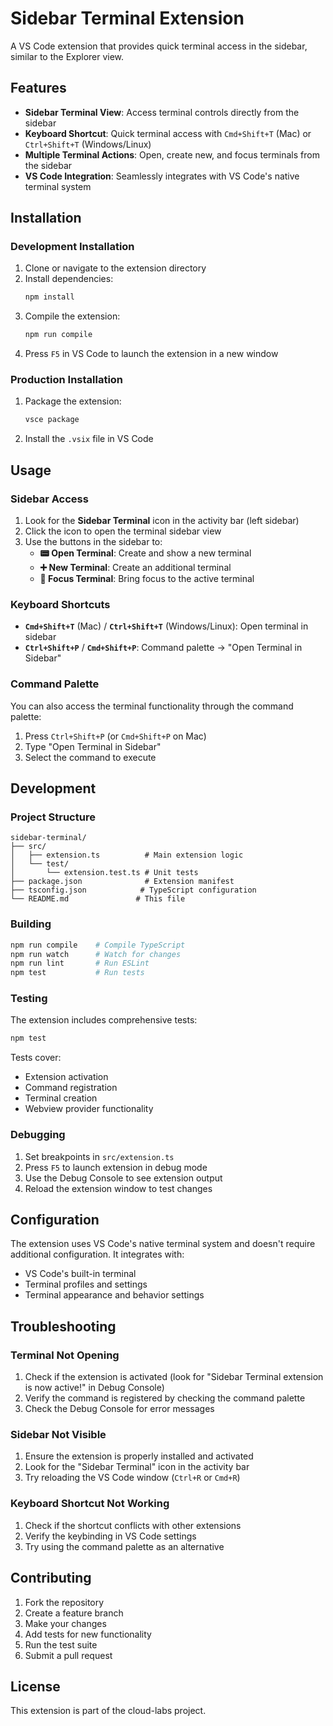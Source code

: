 # Sidebar Terminal Extension

A VS Code extension that provides quick terminal access in the sidebar, similar to the Explorer view.

## Features

- **Sidebar Terminal View**: Access terminal controls directly from the sidebar
- **Keyboard Shortcut**: Quick terminal access with `Cmd+Shift+T` (Mac) or `Ctrl+Shift+T` (Windows/Linux)
- **Multiple Terminal Actions**: Open, create new, and focus terminals from the sidebar
- **VS Code Integration**: Seamlessly integrates with VS Code's native terminal system

## Installation

### Development Installation

1. Clone or navigate to the extension directory
2. Install dependencies:
   ```bash
   npm install
   ```
3. Compile the extension:
   ```bash
   npm run compile
   ```
4. Press `F5` in VS Code to launch the extension in a new window

### Production Installation

1. Package the extension:
   ```bash
   vsce package
   ```
2. Install the `.vsix` file in VS Code

## Usage

### Sidebar Access

1. Look for the **Sidebar Terminal** icon in the activity bar (left sidebar)
2. Click the icon to open the terminal sidebar view
3. Use the buttons in the sidebar to:
   - **📟 Open Terminal**: Create and show a new terminal
   - **➕ New Terminal**: Create an additional terminal
   - **🎯 Focus Terminal**: Bring focus to the active terminal

### Keyboard Shortcuts

- **`Cmd+Shift+T`** (Mac) / **`Ctrl+Shift+T`** (Windows/Linux): Open terminal in sidebar
- **`Ctrl+Shift+P`** / **`Cmd+Shift+P`**: Command palette → "Open Terminal in Sidebar"

### Command Palette

You can also access the terminal functionality through the command palette:
1. Press `Ctrl+Shift+P` (or `Cmd+Shift+P` on Mac)
2. Type "Open Terminal in Sidebar"
3. Select the command to execute

## Development

### Project Structure

```
sidebar-terminal/
├── src/
│   ├── extension.ts          # Main extension logic
│   └── test/
│       └── extension.test.ts # Unit tests
├── package.json              # Extension manifest
├── tsconfig.json            # TypeScript configuration
└── README.md               # This file
```

### Building

```bash
npm run compile    # Compile TypeScript
npm run watch      # Watch for changes
npm run lint       # Run ESLint
npm test           # Run tests
```

### Testing

The extension includes comprehensive tests:

```bash
npm test
```

Tests cover:
- Extension activation
- Command registration
- Terminal creation
- Webview provider functionality

### Debugging

1. Set breakpoints in `src/extension.ts`
2. Press `F5` to launch extension in debug mode
3. Use the Debug Console to see extension output
4. Reload the extension window to test changes

## Configuration

The extension uses VS Code's native terminal system and doesn't require additional configuration. It integrates with:

- VS Code's built-in terminal
- Terminal profiles and settings
- Terminal appearance and behavior settings

## Troubleshooting

### Terminal Not Opening

1. Check if the extension is activated (look for "Sidebar Terminal extension is now active!" in Debug Console)
2. Verify the command is registered by checking the command palette
3. Check the Debug Console for error messages

### Sidebar Not Visible

1. Ensure the extension is properly installed and activated
2. Look for the "Sidebar Terminal" icon in the activity bar
3. Try reloading the VS Code window (`Ctrl+R` or `Cmd+R`)

### Keyboard Shortcut Not Working

1. Check if the shortcut conflicts with other extensions
2. Verify the keybinding in VS Code settings
3. Try using the command palette as an alternative

## Contributing

1. Fork the repository
2. Create a feature branch
3. Make your changes
4. Add tests for new functionality
5. Run the test suite
6. Submit a pull request

## License

This extension is part of the cloud-labs project.
